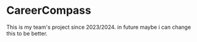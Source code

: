 # CareerCompass
This is my team's project since 2023/2024. in future maybe i can change this to be better.
